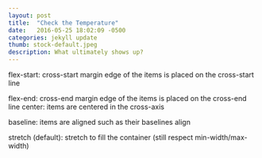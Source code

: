 ```yaml
---
layout: post
title:  "Check the Temperature"
date:   2016-05-25 18:02:09 -0500
categories: jekyll update
thumb: stock-default.jpeg
description: What ultimately shows up?
---
```

flex-start: cross-start margin edge of the items is placed on the cross-start line

flex-end: cross-end margin edge of the items is placed on the cross-end line
center: items are centered in the cross-axis

baseline: items are aligned such as their baselines align

stretch (default): stretch to fill the container (still respect min-width/max-width)
